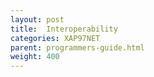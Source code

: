 ```yaml
---
layout: post
title:  Interoperability
categories: XAP97NET
parent: programmers-guide.html
weight: 400
---
```


